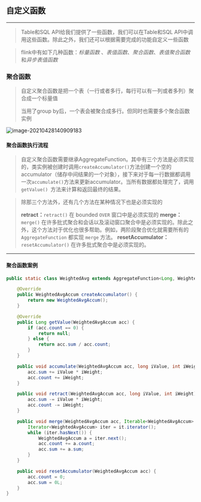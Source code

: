 ## 自定义函数

***

> Table和SQL API给我们提供了一些函数，我们可以在Table和SQL API中调用这些函数。除此之外，我们还可以根据需要完成的功能自定义一些函数

> flink中有如下几种函数：*标量函数* 、*表值函数*、*聚合函数*、*表值聚合函数*和*异步表值函数*

### 聚合函数

> 自定义聚合函数是把一个表（一行或者多行，每行可以有一列或者多列）聚合成一个标量值
>
> 当用了group by后，一个表会被聚合成多行。但同时也需要多个聚合函数实例

![image-20210428140909183](F:\学习笔记\flink\TableAPI&SQL\imgs\聚合函数.png)

#### 聚合函数执行流程

> 自定义聚合函数需要继承AggregateFunction。其中有三个方法是必须实现的，类实例被创建时调用`createAccumulator()`方法创建一个空的 accumulator（储存中间结果的一个对象），接下来对于每一行数据都调用一次`accumulate()`方法来更新accumulator。当所有数据都处理完了，调用`getValue() `方法来计算和返回最终的结果。

> 除那三个方法外，还有几个方法在某种情况下也是必须实现的
>
> **retract：**`retract()` 在 bounded `OVER` 窗口中是必须实现的
> **merge：**`merge()` 在许多批式聚合和会话以及滚动窗口聚合中是必须实现的。除此之外，这个方法对于优化也很多帮助。例如，两阶段聚合优化就需要所有的 `AggregateFunction` 都实现 `merge` 方法。
> **resetAccumulator：**`resetAccumulator()` 在许多批式聚合中是必须实现的。

***

#### 聚合函数案例

``` java
public static class WeightedAvg extends AggregateFunction<Long, WeightedAvgAccum> {

    @Override
    public WeightedAvgAccum createAccumulator() {
        return new WeightedAvgAccum();
    }

    @Override
    public Long getValue(WeightedAvgAccum acc) {
        if (acc.count == 0) {
            return null;
        } else {
            return acc.sum / acc.count;
        }
    }

    public void accumulate(WeightedAvgAccum acc, long iValue, int iWeight) {
        acc.sum += iValue * iWeight;
        acc.count += iWeight;
    }

    public void retract(WeightedAvgAccum acc, long iValue, int iWeight) {
        acc.sum -= iValue * iWeight;
        acc.count -= iWeight;
    }

    public void merge(WeightedAvgAccum acc, Iterable<WeightedAvgAccum> it) {
        Iterator<WeightedAvgAccum> iter = it.iterator();
        while (iter.hasNext()) {
            WeightedAvgAccum a = iter.next();
            acc.count += a.count;
            acc.sum += a.sum;
        }
    }

    public void resetAccumulator(WeightedAvgAccum acc) {
        acc.count = 0;
        acc.sum = 0L;
    }
}
```

